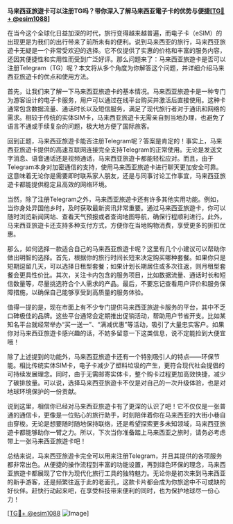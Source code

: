 **马来西亚旅遊卡可以注册TG吗？带你深入了解马来西亚電子卡的优势与便捷[[TG💪+ @esim1088](https://t.me/s/esim1088)]**

在当今这个全球化日益加深的时代，旅行变得越来越普遍，而电子卡（eSIM）的出现更是为我们的出行带来了前所未有的便利。说到马来西亚的旅行，马来西亚旅遊卡无疑是一个非常受欢迎的选择。它不仅提供了实惠的价格和丰富的服务内容，还因其便捷性和实用性而受到广泛好评。那么问题来了：马来西亚旅遊卡是否可以注册Telegram（TG）呢？本文将从多个角度为你解答这个问题，并详细介绍马来西亚旅遊卡的优点和使用方法。

首先，让我们来了解一下马来西亚旅遊卡的基本情况。马来西亚旅遊卡是一种专门为游客设计的电子卡服务，用户可以通过在线平台购买并激活后直接使用。这种卡通常包含数据流量、通话时长以及短信服务，满足了现代旅行者对于通讯和网络的需求。相较于传统的实体SIM卡，马来西亚旅遊卡无需亲自到当地办理，也避免了语言不通或手续复杂的问题，极大地方便了国际旅客。

回到正题，马来西亚旅遊卡能否注册Telegram呢？答案是肯定的！事实上，马来西亚旅遊卡提供的高速互联网连接完全支持Telegram的正常使用。无论是发送文字消息、语音通话还是视频通话，马来西亚旅遊卡都能轻松应对。而且，由于Telegram本身对加密通信的支持，使用马来西亚旅遊卡进行聊天更加安全可靠。这意味着无论你是需要即时联系家人朋友，还是与同事讨论工作事宜，马来西亚旅遊卡都能提供稳定且高效的网络环境。

当然，除了注册Telegram之外，马来西亚旅遊卡还有许多其他实用功能。例如，当你身处异国他乡时，及时获取最新资讯非常重要。通过马来西亚旅遊卡，你可以随时浏览新闻网站、查看天气预报或者查询地图导航，确保行程顺利进行。此外，马来西亚旅遊卡还支持多种支付方式，方便你在当地购物消费，享受更多的折扣优惠。

那么，如何选择一款适合自己的马来西亚旅遊卡呢？这里有几个小建议可以帮助你做出明智的选择。首先，根据你的旅行时间长短来决定购买哪种套餐。如果你只是短期逗留几天，可以选择日租型套餐；如果计划长期居住或多次往返，则月租型套餐会更具性价比。其次，关注卡内包含的服务项目，比如数据流量、通话时长和短信数量等，尽量挑选符合个人需求的产品。最后，不要忘记查看用户评价和服务保障措施，以确保自己能够享受到高质量的服务体验。

值得一提的是，现在市面上有不少专门提供马来西亚旅遊卡服务的平台，其中不乏口碑极佳的品牌。这些平台通常会定期推出促销活动，帮助用户节省开支。比如某知名平台就经常举办“买一送一”、“满减优惠”等活动，吸引了大量忠实客户。如果你对马来西亚旅遊卡感兴趣的话，不妨多留意一下这类信息，说不定能捡到大便宜哦！

除了上述提到的功能外，马来西亚旅遊卡还有一个特别吸引人的特点——环保节能。相比传统实体SIM卡，电子卡减少了塑料垃圾的产生，更符合现代社会提倡的可持续发展理念。同时，由于无需邮寄实体卡，整个购卡过程更加高效快捷，减少了碳排放量。可以说，选择马来西亚旅遊卡不仅是对自己的一次升级体验，也是对地球环境保护的一份贡献。

说到这里，相信你已经对马来西亚旅遊卡有了更深的认识了吧！它不仅仅是一张普通的通信卡，更像是一位贴心的旅行助手，时刻陪伴着你在马来西亚的大街小巷自由穿梭。无论是想要随时随地保持联络，还是希望探索更多未知领域，马来西亚旅遊卡都能够助你一臂之力。所以，下次当你准备踏上马来西亚之旅时，请务必考虑带上一张马来西亚旅遊卡吧！

总结来说，马来西亚旅遊卡完全可以用来注册Telegram，并且其提供的各项服务都非常出色。从便捷的操作流程到丰富的功能设置，再到绿色环保的理念，马来西亚旅遊卡都展现了它作为现代化旅行工具的独特魅力。无论你是初次来到马来西亚的新手游客，还是频繁往返于此的老面孔，这款卡片都会成为你旅途中不可或缺的好伙伴。赶快行动起来吧，在享受科技带来便利的同时，也为保护地球尽一份心力！

[[TG💪+ @esim1088](https://t.me/s/esim1088) ![Image](https://i.postimg.cc/4NQfJmqS/Snipaste-2025-05-13-00-14-12.png)]